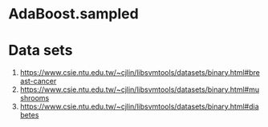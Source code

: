# AdaBoost.sampled

# Data sets
1. https://www.csie.ntu.edu.tw/~cjlin/libsvmtools/datasets/binary.html#breast-cancer
2. https://www.csie.ntu.edu.tw/~cjlin/libsvmtools/datasets/binary.html#mushrooms
3. https://www.csie.ntu.edu.tw/~cjlin/libsvmtools/datasets/binary.html#diabetes
